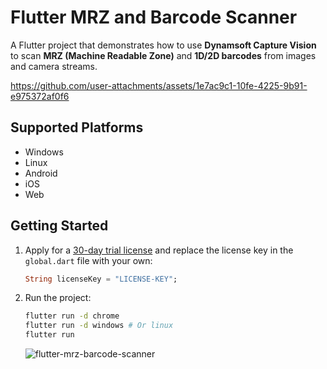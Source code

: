 # Flutter MRZ and Barcode Scanner

A Flutter project that demonstrates how to use **Dynamsoft Capture Vision** to scan **MRZ (Machine Readable Zone)** and **1D/2D barcodes** from images and camera streams.

https://github.com/user-attachments/assets/1e7ac9c1-10fe-4225-9b91-e975372af0f6

## Supported Platforms
- Windows
- Linux
- Android
- iOS
- Web

## Getting Started
1. Apply for a [30-day trial license](https://www.dynamsoft.com/customer/license/trialLicense/?product=dcv&package=cross-platform) and replace the license key in the `global.dart` file with your own:

    ```dart
    String licenseKey = "LICENSE-KEY";
    ```

2. Run the project:

    ```bash
    flutter run -d chrome
    flutter run -d windows # Or linux
    flutter run 
    ```

    ![flutter-mrz-barcode-scanner](https://github.com/user-attachments/assets/b6fd86f7-56dd-4437-838c-1649154d3e0a)
